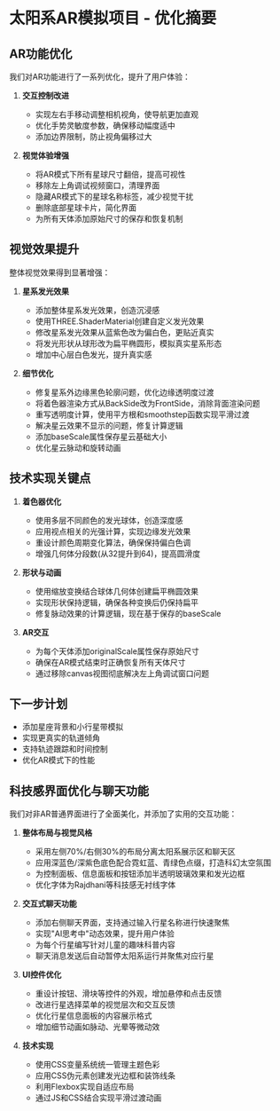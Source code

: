 # 太阳系AR模拟项目 - 优化摘要

## AR功能优化

我们对AR功能进行了一系列优化，提升了用户体验：

1. **交互控制改进**
   - 实现左右手移动调整相机视角，使导航更加直观
   - 优化手势灵敏度参数，确保移动幅度适中
   - 添加边界限制，防止视角偏移过大

2. **视觉体验增强**
   - 将AR模式下所有星球尺寸翻倍，提高可视性
   - 移除左上角调试视频窗口，清理界面
   - 隐藏AR模式下的星球名称标签，减少视觉干扰
   - 删除底部星球卡片，简化界面
   - 为所有天体添加原始尺寸的保存和恢复机制

## 视觉效果提升

整体视觉效果得到显著增强：

1. **星系发光效果**
   - 添加整体星系发光效果，创造沉浸感
   - 使用THREE.ShaderMaterial创建自定义发光效果
   - 修改星系发光效果从蓝紫色改为偏白色，更贴近真实
   - 将发光形状从球形改为扁平椭圆形，模拟真实星系形态
   - 增加中心层白色发光，提升真实感

2. **细节优化**
   - 修复星系外边缘黑色轮廓问题，优化边缘透明度过渡
   - 将着色器渲染方式从BackSide改为FrontSide，消除背面渲染问题
   - 重写透明度计算，使用平方根和smoothstep函数实现平滑过渡
   - 解决星云效果不显示的问题，修复计算逻辑
   - 添加baseScale属性保存星云基础大小
   - 优化星云脉动和旋转动画

## 技术实现关键点

1. **着色器优化**
   - 使用多层不同颜色的发光球体，创造深度感
   - 应用视点相关的光强计算，实现边缘发光效果
   - 重设计颜色周期变化算法，确保保持偏白色调
   - 增强几何体分段数(从32提升到64)，提高圆滑度

2. **形状与动画**
   - 使用缩放变换结合球体几何体创建扁平椭圆效果
   - 实现形状保持逻辑，确保各种变换后仍保持扁平
   - 修复脉动效果的计算逻辑，现在基于保存的baseScale

3. **AR交互**
   - 为每个天体添加originalScale属性保存原始尺寸
   - 确保在AR模式结束时正确恢复所有天体尺寸
   - 通过移除canvas视图彻底解决左上角调试窗口问题

## 下一步计划

- 添加星座背景和小行星带模拟
- 实现更真实的轨道倾角
- 支持轨迹跟踪和时间控制
- 优化AR模式下的性能

## 科技感界面优化与聊天功能

我们对非AR普通界面进行了全面美化，并添加了实用的交互功能：

1. **整体布局与视觉风格**
   - 采用左侧70%/右侧30%的布局分离太阳系展示区和聊天区
   - 应用深蓝色/深紫色底色配合霓虹蓝、青绿色点缀，打造科幻太空氛围
   - 为控制面板、信息面板和按钮添加半透明玻璃效果和发光边框
   - 优化字体为Rajdhani等科技感无衬线字体

2. **交互式聊天功能**
   - 添加右侧聊天界面，支持通过输入行星名称进行快速聚焦
   - 实现"AI思考中"动态效果，提升用户体验
   - 为每个行星编写针对儿童的趣味科普内容
   - 聊天消息发送后自动暂停太阳系运行并聚焦对应行星

3. **UI控件优化**
   - 重设计按钮、滑块等控件的外观，增加悬停和点击反馈
   - 改进行星选择菜单的视觉层次和交互反馈
   - 优化行星信息面板的内容展示格式
   - 增加细节动画如脉动、光晕等微动效

4. **技术实现**
   - 使用CSS变量系统统一管理主题色彩
   - 应用CSS伪元素创建发光边框和装饰线条
   - 利用Flexbox实现自适应布局
   - 通过JS和CSS结合实现平滑过渡动画 